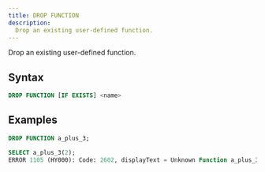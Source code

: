 ```yaml
---
title: DROP FUNCTION
description:
  Drop an existing user-defined function.
---
```


Drop an existing user-defined function.

## Syntax

```sql
DROP FUNCTION [IF EXISTS] <name>
```

## Examples

```sql
DROP FUNCTION a_plus_3;

SELECT a_plus_3(2);
ERROR 1105 (HY000): Code: 2602, displayText = Unknown Function a_plus_3 (while in analyze select projection).
```
